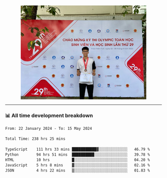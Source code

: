 <p align="center"><img src="asset/header.jpg" width="80%"/></p>

---
<!-- 
<details>
  <summary>📃 My Resume</summary>

### Education

- 📖 **Information Technology**\
📆 10/2021 - present\
📍 **Thang Long University** - Hoang Mai, Hanoi, Vietnam -->

<!-- ### Experience
- 👨‍💻 **Full Stack Web Intern**\
📆 09/2022 - 12/2023\
📍 **TECH 5S** -  Luu Huu Phuong, Phuong My Dinh I, Nam Tu Liem, Hanoi.


- 👨‍💻 **Full Stack Web Fresher**\
📆 1/2022 - 05/2023\
📍 **TECH 5S** -  Luu Huu Phuong, Phuong My Dinh I, Nam Tu Liem, Hanoi.

- 👨‍💻 **Frontend Web Fresher**\
📆 11/2023 - present\
📍 **White Neuron** -  Mau Luong, Ha Dong, Hanoi, Vietnam
</details> -->

### 📊 All time development breakdown

<!--START_SECTION:waka-->

```txt
From: 22 January 2024 - To: 15 May 2024

Total Time: 238 hrs 25 mins

TypeScript    111 hrs 33 mins ███████████▓░░░░░░░░░░░░░   46.79 %
Python        94 hrs 51 mins  ██████████░░░░░░░░░░░░░░░   39.78 %
HTML          10 hrs          █░░░░░░░░░░░░░░░░░░░░░░░░   04.20 %
JavaScript    5 hrs 8 mins    ▓░░░░░░░░░░░░░░░░░░░░░░░░   02.16 %
JSON          4 hrs 22 mins   ▒░░░░░░░░░░░░░░░░░░░░░░░░   01.83 %
```

<!--END_SECTION:waka-->
